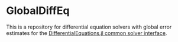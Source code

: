 # GlobalDiffEq

This is a repository for differential equation solvers with global error estimates
for the [DifferentialEquations.jl common solver interface](diffeq.sciml.ai).
